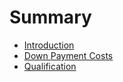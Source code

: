 # Summary

* [Introduction](README.md)
* [Down Payment Costs](down-payment-costs.md)
* [Qualification](qualification.md)

